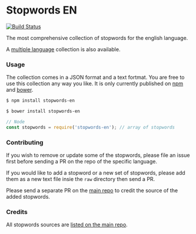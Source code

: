 Stopwords EN
=======

[![Build Status](https://travis-ci.org/stopwords-iso/stopwords-en.svg?branch=master)](https://travis-ci.org/stopwords-iso/stopwords-en)

The most comprehensive collection of stopwords for the english language.

A [multiple language](https://github.com/stopwords-iso/stopwords-iso) collection is also available.

### Usage

The collection comes in a JSON format and a text fortmat. You are free to use this collection any way you like.
It is only currently published on [npm](https://www.npmjs.com/stopwords-en) and [bower](https://bower.io).

```sh
$ npm install stopwords-en
```

```sh
$ bower install stopwords-en
```

```js
// Node
const stopwords = require('stopwords-en'); // array of stopwords
```

### Contributing

If you wish to remove or update some of the stopwords, please file an issue first before sending a PR on the repo of the specific language.

If you would like to add a stopword or a new set of stopwords, please add them as a new text file insie the `raw` directory then send a PR.

Please send a separate PR on the [main repo](https://github.com/stopwords-iso/stopwords-iso) to credit the source of the added stopwords.

### Credits

All stopwords sources are [listed on the main repo](https://github.com/stopwords-iso/stopwords-iso/blob/master/CREDITS.md).
